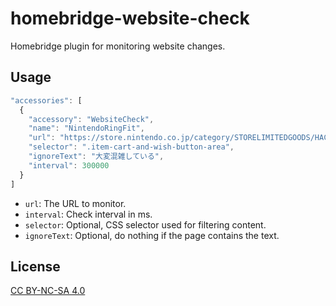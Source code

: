 # homebridge-website-check

Homebridge plugin for monitoring website changes.

## Usage

```js
"accessories": [
  {
    "accessory": "WebsiteCheck",
    "name": "NintendoRingFit",
    "url": "https://store.nintendo.co.jp/category/STORELIMITEDGOODS/HAC_Q_AL3PA.html",
    "selector": ".item-cart-and-wish-button-area",
    "ignoreText": "大変混雑している",
    "interval": 300000
  }
]
```

* `url`: The URL to monitor.
* `interval`: Check interval in ms.
* `selector`: Optional, CSS selector used for filtering content.
* `ignoreText`: Optional, do nothing if the page contains the text.

## License

[CC BY-NC-SA 4.0](https://creativecommons.org/licenses/by-nc-sa/4.0/)
